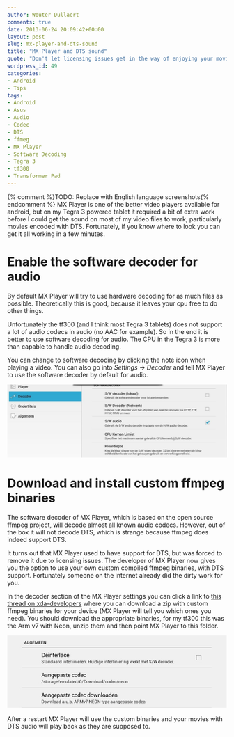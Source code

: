```yaml
---
author: Wouter Dullaert
comments: true
date: 2013-06-24 20:09:42+00:00
layout: post
slug: mx-player-and-dts-sound
title: "MX Player and DTS sound"
quote: "Don't let licensing issues get in the way of enjoying your movies"
wordpress_id: 49
categories:
- Android
- Tips
tags:
- Android
- Asus
- Audio
- Codec
- DTS
- ffmeg
- MX Player
- Software Decoding
- Tegra 3
- tf300
- Transformer Pad
---
```

{% comment %}TODO: Replace with English language screenshots{% endcomment %}
MX Player is one of the better video players available for android, but on my Tegra 3 powered tablet it required a bit of extra work before I could get the sound on most of my video files to work, particularly movies encoded with DTS. Fortunately, if you know where to look you can get it all working in a few minutes.

# Enable the software decoder for audio
By default MX Player will try to use hardware decoding for as much files as possible. Theoretically this is good, because it leaves your cpu free to do other things.

Unfortunately the tf300 (and I think most Tegra 3 tablets) does not support a lot of audio codecs in audio (no AAC for example). So in the end it is better to use software decoding for audio. The CPU in the Tegra 3 is more than capable to handle audio decoding.

You can change to software decoding by clicking the note icon when playing a video. You can also go into _Settings -> Decoder_ and tell MX Player to use the software decoder by default for audio.

[![MX Player S/W Audio](/media/2013-06-24-mx-player-and-dts-sound/Screenshot_2013-06-24-21-34-27.jpg)](/media/2013-06-24-mx-player-and-dts-sound/Screenshot_2013-06-24-21-34-27.jpg)

# Download and install custom ffmpeg binaries
The software decoder of MX Player, which is based on the open source ffmpeg project, will decode almost all known audio codecs. However, out of the box it will not decode DTS, which is strange because ffmpeg does indeed support DTS.

It turns out that MX Player used to have support for DTS, but was forced to remove it due to licensing issues. The developer of MX Player now gives you the option to use your own custom compiled ffmpeg binaries, with DTS support. Fortunately someone on the internet already did the dirty work for you.

In the decoder section of the MX Player settings you can click a link to [this thread on xda-developers](http://forum.xda-developers.com/showthread.php?t=2156254) where you can download a zip with custom ffmpeg binaries for your device (MX Player will tell you which ones you need). You should download the appropriate binaries, for my tf300 this was the Arm v7 with Neon, unzip them and then point MX Player to this folder.

[![MX Player Custom Codec](/media/2013-06-24-mx-player-and-dts-sound/Screenshot_2013-06-24-21-34-40.jpg)](/media/2013-06-24-mx-player-and-dts-sound/Screenshot_2013-06-24-21-34-40.jpg)

After a restart MX Player will use the custom binaries and your movies with DTS audio will play back as they are supposed to.
